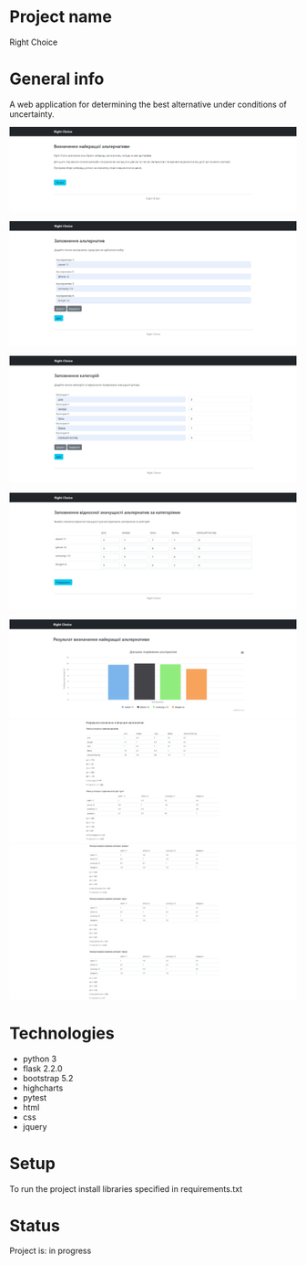# Project name
Right Choice

# General info
A web application for determining the best alternative under conditions of uncertainty.

![](static/images/index.png)

![](static/images/alternatives_input.png)

![](static/images/categories_input.png)

![](static/images/accordance_input.png)

![](static/images/result.png)
![](static/images/result2.png)
![](static/images/result3.png)

# Technologies
* python 3
* flask 2.2.0
* bootstrap 5.2
* highcharts
* pytest
* html
* css
* jquery

# Setup
To run the project install libraries specified in requirements.txt

# Status
Project is: in progress
